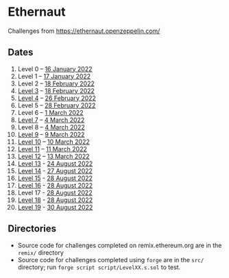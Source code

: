 # Ethernaut

Challenges from https://ethernaut.openzeppelin.com/

## Dates

1. Level 0 – [16 January 2022](https://rinkeby.etherscan.io/tx/0xce62ffc04dea12a62e225636fff954c2b87ecf76954d7756448d0d23d4731412)
1. Level 1 – [17 January 2022](https://rinkeby.etherscan.io/tx/0xb5af954d492e00ab892053e643a20faf65a4191f20456e2dc04346b3692530a3)
1. Level 2 – [18 February 2022](https://rinkeby.etherscan.io/tx/0x773d0eb0b98732cce18908d5c675a3d8ecdafb2285e46d15e729912053cf1e85)
1. [Level 3](./remix/Level3.sol) – [18 February 2022](https://rinkeby.etherscan.io/tx/0xb9311b0ac8d80db2876782783243a1dd69648457d800d1eac9862d2211eadf52)
1. [Level 4](./remix/Level3.sol) – [26 February 2022](https://rinkeby.etherscan.io/tx/0xf93bb7dd862d3ad7fa2e3f8fbbda2a45776217912704ac39a4d9b13e2174ef79)
1. Level 5 – [28 February 2022](https://rinkeby.etherscan.io/tx/0xd88f4d71518a259c241f8512aca5699a2bea664ec96dc26a5bf5c232df03b3c2)
1. Level 6 – [1 March 2022](https://rinkeby.etherscan.io/tx/0x596ee6f1190b961ed7498f249cd69579b2578c5e24dd0c18dd5a99bc2f4fb28c)
1. [Level 7](./remix/Level7.sol) – [4 March 2022](https://rinkeby.etherscan.io/tx/0x570c79b9d856028966b4deaef9983cc30edbce5a0ca40548f8883b0c4c9682f0)
1. Level 8 – [4 March 2022](https://rinkeby.etherscan.io/tx/0x1df5c9ce7df0e3e47d5f6cdb623acacf0159830e585429f030ba1aa969bc4692)
1. [Level 9](./remix/Level9.sol) – [9 March 2022](https://rinkeby.etherscan.io/tx/0x3af449a6bebdd6271122e7b64f5bd4049c0b4979428a385fed96f312b9f1c9a3)
1. [Level 10](./remix/Level10.sol) – [10 March 2022](https://rinkeby.etherscan.io/tx/0x3ca5e3d88af0102d84686c511e7b5ee1c58285b93a8734835b08bc081d622159)
1. [Level 11](./remix/Level11.sol) – [11 March 2022](https://rinkeby.etherscan.io/tx/0xe60d457c05ee020251e1a365d2ee1fa5bce2f93f2dcc73d0fb1128549fcd47f5)
1. [Level 12](./remix/Level12.js) – [13 March 2022](https://rinkeby.etherscan.io/tx/0x00c4c4a1f72d3a29c226962f3b6d1f5f5cb99d78a8940d001ce52f55a71b1d39)
1. [Level 13](./src/Level13/Level13.sol) - [24 August 2022](https://rinkeby.etherscan.io/tx/0x6c743282cacda806bbe595dcd059b92c9bc48fc448bcdff1f8a9db53db2bf44f)
1. [Level 14](./src/Level14/Level14.sol) - [27 August 2022](https://rinkeby.etherscan.io/tx/0x761da8d6848a212f4700df6909e31dc9e4e8a3ef675e9be652ab7c4bebda6869)
1. [Level 15](./src/Level15/Level15.sol) - [28 August 2022](https://rinkeby.etherscan.io/tx/0x462320297bb050dc39ce951d2070a94ba6473e80cd86c7c4ce855e74ae4711fc)
1. [Level 16](./src/Level16/) - [28 August 2022](https://rinkeby.etherscan.io/tx/0x1b42073102625ca2696ba087d73d353feb835f9b4fe965873a29d5467529e8ef)
1. Level 17 - [28 August 2022](https://rinkeby.etherscan.io/tx/0x80eb91d31a3b2dca1255606db73b188707f62ff9f8cf2134d2dd5418d2051a3c)
1. [Level 18](./src/Level18/solver.s) - [28 August 2022](https://rinkeby.etherscan.io/tx/0xb459f3e6292a6f4e3cc6327a954ce2196aa55e83e3bfcd59da440a23333f43a0)
1. [Level 19](./remix/Level19.ts) - [30 August 2022](https://rinkeby.etherscan.io/tx/0x9331842d8db6b288ef0bb656f15ec69b9788f89c10700749bf14d192b9d16614)

## Directories

- Source code for challenges completed on remix.ethereum.org are in the `remix/` directory
- Source code for challenges completed using `forge` are in the `src/` directory; run `forge script script/LevelXX.s.sol` to test.
